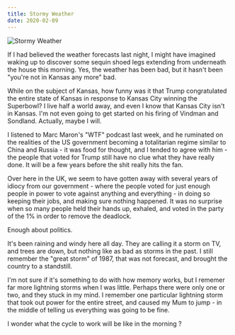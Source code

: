```yaml
---
title: Stormy Weather
date: 2020-02-09
---
```


![Stormy Weather](https://source.unsplash.com/4v9Kk01mEbY/1600x900)

If I had believed the weather forecasts last night, I might have imagined waking up to discover some sequin shoed legs extending from underneath the house this morning. Yes, the weather has been bad, but it hasn't been "you're not in Kansas any more" bad.

While on the subject of Kansas, how funny was it that Trump congratulated the entire state of Kansas in response to Kansas City winning the Superbowl? I live half a world away, and even I know that Kansas City isn't in Kansas. I'm not even going to get started on his firing of Vindman and Sondland. Actually, maybe I will.

I listened to Marc Maron's "WTF" podcast last week, and he ruminated on the realities of the US government becoming a totalitarian regime similar to China and Russia - it was food for thought, and I tended to agree with him - the people that voted for Trump still have no clue what they have really done. It will be a few years before the shit really hits the fan.

Over here in the UK, we seem to have gotten away with several years of idiocy from our government - where the people voted for just enough people in power to vote against anything and everything - in doing so keeping their jobs, and making sure nothing happened. It was no surprise when so many people held their hands up, exhaled, and voted in the party of the 1% in order to remove the deadlock.

Enough about politics.

It's been raining and windy here all day. They are calling it a storm on TV, and trees are down, but nothing like as bad as storms in the past. I still remember the "great storm" of 1987, that was not forecast, and brought the country to a standstill.

I'm not sure if it's something to do with how memory works, but I rememer far more lightning storms when I was little. Perhaps there were only one or two, and they stuck in my mind. I remember one particular lightning storm that took out power for the entire street, and caused my Mum to jump - in the middle of telling us everything was going to be fine.

I wonder what the cycle to work will be like in the morning ?
